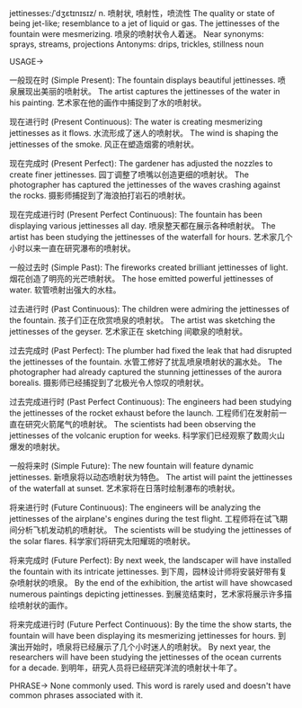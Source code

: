 jettinesses:/ˈdʒɛtɪnɪsɪz/
n.
喷射状, 喷射性，喷流性
The quality or state of being jet-like; resemblance to a jet of liquid or gas.
The jettinesses of the fountain were mesmerizing.  喷泉的喷射状令人着迷。
Near synonyms:  sprays, streams, projections
Antonyms:  drips, trickles, stillness
noun


USAGE->

一般现在时 (Simple Present):
The fountain displays beautiful jettinesses.  喷泉展现出美丽的喷射状。
The artist captures the jettinesses of the water in his painting.  艺术家在他的画作中捕捉到了水的喷射状。


现在进行时 (Present Continuous):
The water is creating mesmerizing jettinesses as it flows.  水流形成了迷人的喷射状。
The wind is shaping the jettinesses of the smoke.  风正在塑造烟雾的喷射状。


现在完成时 (Present Perfect):
The gardener has adjusted the nozzles to create finer jettinesses.  园丁调整了喷嘴以创造更细的喷射状。
The photographer has captured the jettinesses of the waves crashing against the rocks.  摄影师捕捉到了海浪拍打岩石的喷射状。


现在完成进行时 (Present Perfect Continuous):
The fountain has been displaying various jettinesses all day.  喷泉整天都在展示各种喷射状。
The artist has been studying the jettinesses of the waterfall for hours.  艺术家几个小时以来一直在研究瀑布的喷射状。


一般过去时 (Simple Past):
The fireworks created brilliant jettinesses of light.  烟花创造了明亮的光芒喷射状。
The hose emitted powerful jettinesses of water.  软管喷射出强大的水柱。


过去进行时 (Past Continuous):
The children were admiring the jettinesses of the fountain.  孩子们正在欣赏喷泉的喷射状。
The artist was sketching the jettinesses of the geyser.  艺术家正在 sketching 间歇泉的喷射状。


过去完成时 (Past Perfect):
The plumber had fixed the leak that had disrupted the jettinesses of the fountain.  水管工修好了扰乱喷泉喷射状的漏水处。
The photographer had already captured the stunning jettinesses of the aurora borealis. 摄影师已经捕捉到了北极光令人惊叹的喷射状。


过去完成进行时 (Past Perfect Continuous):
The engineers had been studying the jettinesses of the rocket exhaust before the launch.  工程师们在发射前一直在研究火箭尾气的喷射状。
The scientists had been observing the jettinesses of the volcanic eruption for weeks. 科学家们已经观察了数周火山爆发的喷射状。


一般将来时 (Simple Future):
The new fountain will feature dynamic jettinesses.  新喷泉将以动态喷射状为特色。
The artist will paint the jettinesses of the waterfall at sunset.  艺术家将在日落时绘制瀑布的喷射状。


将来进行时 (Future Continuous):
The engineers will be analyzing the jettinesses of the airplane's engines during the test flight.  工程师将在试飞期间分析飞机发动机的喷射状。
The scientists will be studying the jettinesses of the solar flares. 科学家们将研究太阳耀斑的喷射状。


将来完成时 (Future Perfect):
By next week, the landscaper will have installed the fountain with its intricate jettinesses.  到下周，园林设计师将安装好带有复杂喷射状的喷泉。
By the end of the exhibition, the artist will have showcased numerous paintings depicting jettinesses. 到展览结束时，艺术家将展示许多描绘喷射状的画作。


将来完成进行时 (Future Perfect Continuous):
By the time the show starts, the fountain will have been displaying its mesmerizing jettinesses for hours.  到演出开始时，喷泉将已经展示了几个小时迷人的喷射状。
By next year, the researchers will have been studying the jettinesses of the ocean currents for a decade.  到明年，研究人员将已经研究洋流的喷射状十年了。


PHRASE->
None commonly used.  This word is rarely used and doesn't have common phrases associated with it.
